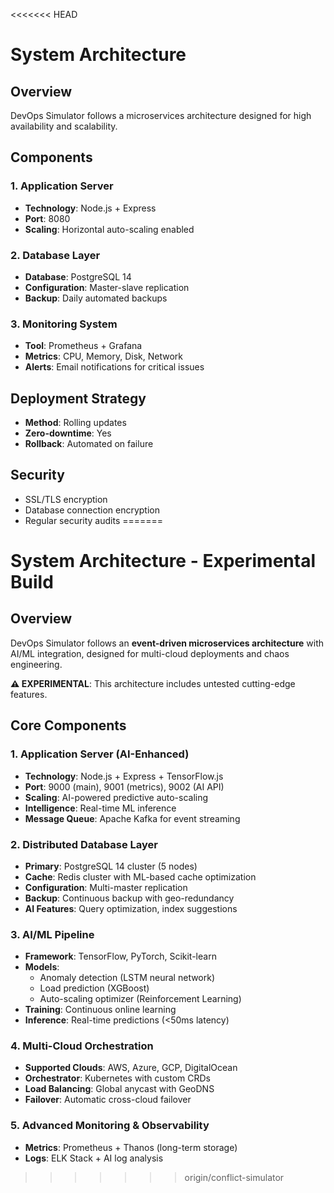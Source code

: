 <<<<<<< HEAD
# System Architecture

## Overview
DevOps Simulator follows a microservices architecture designed for high availability and scalability.

## Components

### 1. Application Server
- **Technology**: Node.js + Express
- **Port**: 8080
- **Scaling**: Horizontal auto-scaling enabled

### 2. Database Layer
- **Database**: PostgreSQL 14
- **Configuration**: Master-slave replication
- **Backup**: Daily automated backups

### 3. Monitoring System
- **Tool**: Prometheus + Grafana
- **Metrics**: CPU, Memory, Disk, Network
- **Alerts**: Email notifications for critical issues

## Deployment Strategy
- **Method**: Rolling updates
- **Zero-downtime**: Yes
- **Rollback**: Automated on failure

## Security
- SSL/TLS encryption
- Database connection encryption
- Regular security audits
=======
# System Architecture - Experimental Build

## Overview
DevOps Simulator follows an **event-driven microservices architecture** with AI/ML integration, designed for multi-cloud deployments and chaos engineering.

**⚠️ EXPERIMENTAL**: This architecture includes untested cutting-edge features.

## Core Components

### 1. Application Server (AI-Enhanced)
- **Technology**: Node.js + Express + TensorFlow.js
- **Port**: 9000 (main), 9001 (metrics), 9002 (AI API)
- **Scaling**: AI-powered predictive auto-scaling
- **Intelligence**: Real-time ML inference
- **Message Queue**: Apache Kafka for event streaming

### 2. Distributed Database Layer
- **Primary**: PostgreSQL 14 cluster (5 nodes)
- **Cache**: Redis cluster with ML-based cache optimization
- **Configuration**: Multi-master replication
- **Backup**: Continuous backup with geo-redundancy
- **AI Features**: Query optimization, index suggestions

### 3. AI/ML Pipeline
- **Framework**: TensorFlow, PyTorch, Scikit-learn
- **Models**: 
  - Anomaly detection (LSTM neural network)
  - Load prediction (XGBoost)
  - Auto-scaling optimizer (Reinforcement Learning)
- **Training**: Continuous online learning
- **Inference**: Real-time predictions (<50ms latency)

### 4. Multi-Cloud Orchestration
- **Supported Clouds**: AWS, Azure, GCP, DigitalOcean
- **Orchestrator**: Kubernetes with custom CRDs
- **Load Balancing**: Global anycast with GeoDNS
- **Failover**: Automatic cross-cloud failover

### 5. Advanced Monitoring & Observability
- **Metrics**: Prometheus + Thanos (long-term storage)
- **Logs**: ELK Stack + AI log analysis
>>>>>>> origin/conflict-simulator
